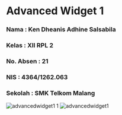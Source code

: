 # Advanced Widget 1

### Nama  :  Ken Dheanis Adhine Salsabila
### Kelas  :  XII RPL 2
### No. Absen  :  21
### NIS  :  4364/1262.063
### Sekolah  :  SMK Telkom Malang


![advancedwidget1 1](https://cloud.githubusercontent.com/assets/15698921/19221328/7dea6aa0-8e6b-11e6-9951-a3d602ef24da.png)
![advancedwidget1](https://cloud.githubusercontent.com/assets/15698921/19221329/7eecf1d4-8e6b-11e6-824c-4e809178a014.png)
